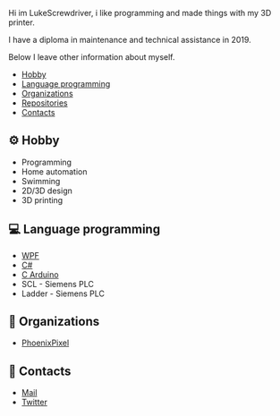 Hi im LukeScrewdriver, i like programming and made things with my 3D printer.

I have a diploma in maintenance and technical assistance in 2019.

Below I leave other information about myself.

- [Hobby](#hobby)
- [Language programming](#lang_prog)
- [Organizations](#org)
- [Repositories](https://github.com/LukeScrewdriver?tab=repositories)
- [Contacts](#contacts)



## ⚙️ Hobby <a name = "hobby"></a>

- Programming
- Home automation
- Swimming
- 2D/3D design
- 3D printing


## 💻 Language programming <a name = "lang_prog"></a>

- [WPF](https://visualstudio.microsoft.com/it/vs/features/wpf/)
- [C#](https://docs.microsoft.com/it-it/dotnet/csharp/)
- [C Arduino](https://www.arduino.cc/reference/en/)
- SCL - Siemens PLC
- Ladder - Siemens PLC


## 💾 Organizations <a name = "org"></a>

- [PhoenixPixel](https://github.com/phoenixpixel-it)


## 📇 Contacts <a name = "contacts"></a>

- [Mail](mailto:luke.screwdriver@gmail.com)
- [Twitter](https://twitter.com/LukeScrewdriver)


